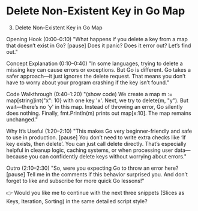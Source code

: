 # Delete Non-Existent Key in Go Map

3. Delete Non-Existent Key in Go Map

Opening Hook (0:00–0:10)
"What happens if you delete a key from a map that doesn’t exist in Go? [pause] Does it panic? Does it error out? Let’s find out."

Concept Explanation (0:10–0:40)
"In some languages, trying to delete a missing key can cause errors or exceptions. But Go is different. Go takes a safer approach—it just ignores the delete request. That means you don’t have to worry about your program crashing if the key isn’t found."

Code Walkthrough (0:40–1:20)
"(show code)
We create a map m := map[string]int{\"x\": 10} with one key 'x'.
Next, we try to delete(m, \"y\"). But wait—there’s no 'y' in this map. Instead of throwing an error, Go silently does nothing.
Finally, fmt.Println(m) prints out map[x:10]. The map remains unchanged."

Why It’s Useful (1:20–2:10)
"This makes Go very beginner-friendly and safe to use in production. [pause] You don’t need to write extra checks like ‘if key exists, then delete’. You can just call delete directly. That’s especially helpful in cleanup logic, caching systems, or when processing user data—because you can confidently delete keys without worrying about errors."

Outro (2:10–2:30)
"So, were you expecting Go to throw an error here? [pause] Tell me in the comments if this behavior surprised you. And don’t forget to like and subscribe for more quick Go lessons!"

👉 Would you like me to continue with the next three snippets (Slices as Keys, Iteration, Sorting) in the same detailed script style?